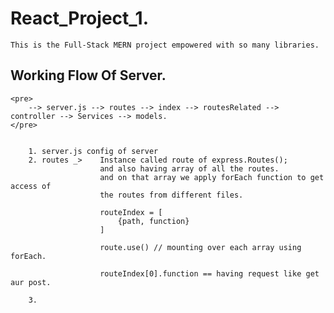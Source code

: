 # React_Project_1.

    This is the Full-Stack MERN project empowered with so many libraries.

## Working Flow Of Server.
    <pre>
        --> server.js --> routes --> index --> routesRelated --> controller --> Services --> models.
    </pre>
    
        
        1. server.js config of server
        2. routes _>    Instance called route of express.Routes();
                        and also having array of all the routes.
                        and on that array we apply forEach function to get access of 
                        the routes from different files.

                        routeIndex = [
                            {path, function}
                        ]

                        route.use() // mounting over each array using forEach.

                        routeIndex[0].function == having request like get aur post.

        3.



